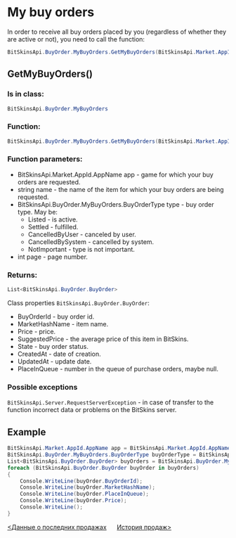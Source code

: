 ﻿# My buy orders

In order to receive all buy orders placed by you (regardless of whether they are active or not), you need to call the function:

```csharp
BitSkinsApi.BuyOrder.MyBuyOrders.GetMyBuyOrders(BitSkinsApi.Market.AppId.AppName app, string name, BitSkinsApi.BuyOrder.MyBuyOrders.BuyOrderType type, int page);
```

## GetMyBuyOrders()

### Is in class:

```csharp
BitSkinsApi.BuyOrder.MyBuyOrders
```

### Function:

```csharp
BitSkinsApi.BuyOrder.MyBuyOrders.GetMyBuyOrders(BitSkinsApi.Market.AppId.AppName app, string name, BitSkinsApi.BuyOrder.MyBuyOrders.BuyOrderType type, int page);
```

### Function parameters:

* BitSkinsApi.Market.AppId.AppName app - game for which your buy orders are requested.
* string name - the name of the item for which your buy orders are being requested.
* BitSkinsApi.BuyOrder.MyBuyOrders.BuyOrderType type - buy order type. May be:
  * Listed - is active.
  * Settled - fulfilled.
  * CancelledByUser - canceled by user.
  * CancelledBySystem - cancelled by system.
  * NotImportant - type is not important.
* int page - page number.

### Returns:

```csharp
List<BitSkinsApi.BuyOrder.BuyOrder>
```

Class properties ```BitSkinsApi.BuyOrder.BuyOrder```:
* BuyOrderId - buy order id.
* MarketHashName - item name.
* Price - price.
* SuggestedPrice - the average price of this item in BitSkins.
* State - buy order status.
* CreatedAt - date of creation.
* UpdatedAt - update date.
* PlaceInQueue - number in the queue of purchase orders, maybe null.

### Possible exceptions
```BitSkinsApi.Server.RequestServerException``` - in case of transfer to the function incorrect data or problems on the BitSkins server.

## Example

```csharp
BitSkinsApi.Market.AppId.AppName app = BitSkinsApi.Market.AppId.AppName.CounterStrikGlobalOffensive;
BitSkinsApi.BuyOrder.MyBuyOrders.BuyOrderType buyOrderType = BitSkinsApi.BuyOrder.MyBuyOrders.BuyOrderType.Listed;
List<BitSkinsApi.BuyOrder.BuyOrder> buyOrders = BitSkinsApi.BuyOrder.MyBuyOrders.GetMyBuyOrders(app, "CS:GO Weapon Case 2", buyOrderType, 1);
foreach (BitSkinsApi.BuyOrder.BuyOrder buyOrder in buyOrders)
{
    Console.WriteLine(buyOrder.BuyOrderId);
    Console.WriteLine(buyOrder.MarketHashName);
    Console.WriteLine(buyOrder.PlaceInQueue);
    Console.WriteLine(buyOrder.Price);
    Console.WriteLine();
}
```

[<Данные о последних продажах](https://github.com/Captious99/BitSkinsApi/blob/master/docs/ru/market/recent_sale.md) &nbsp;&nbsp;&nbsp;&nbsp; [История продаж>](https://github.com/Captious99/BitSkinsApi/blob/master/docs/ru/market/sell_history.md)